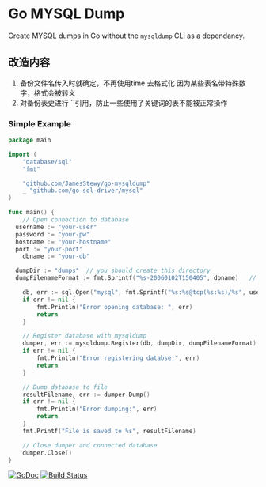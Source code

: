 # Go MYSQL Dump
Create MYSQL dumps in Go without the `mysqldump` CLI as a dependancy.

## 改造内容

1. 备份文件名传入时就确定，不再使用time 去格式化
  因为某些表名带特殊数字，格式会被转义
2. 对备份表史进行 ``引用，防止一些使用了关键词的表不能被正常操作

### Simple Example
```go
package main

import (
	"database/sql"
	"fmt"

	"github.com/JamesStewy/go-mysqldump"
	_ "github.com/go-sql-driver/mysql"
)

func main() {
	// Open connection to database
  username := "your-user"
  password := "your-pw"
  hostname := "your-hostname"
  port := "your-port"
	dbname := "your-db"

  dumpDir := "dumps"  // you should create this directory
  dumpFilenameFormat := fmt.Sprintf("%s-20060102T150405", dbname)   // accepts time layout string and add .sql at the end of file

	db, err := sql.Open("mysql", fmt.Sprintf("%s:%s@tcp(%s:%s)/%s", username, password, hostname, port, dbname))
	if err != nil {
		fmt.Println("Error opening database: ", err)
		return
	}

	// Register database with mysqldump
	dumper, err := mysqldump.Register(db, dumpDir, dumpFilenameFormat)
	if err != nil {
		fmt.Println("Error registering databse:", err)
		return
	}

	// Dump database to file
	resultFilename, err := dumper.Dump()
	if err != nil {
		fmt.Println("Error dumping:", err)
		return
	}
	fmt.Printf("File is saved to %s", resultFilename)

	// Close dumper and connected database
	dumper.Close()
}

```

[![GoDoc](https://godoc.org/github.com/JamesStewy/go-mysqldump?status.svg)](https://godoc.org/github.com/JamesStewy/go-mysqldump)
[![Build Status](https://travis-ci.org/JamesStewy/go-mysqldump.svg?branch=master)](https://travis-ci.org/JamesStewy/go-mysqldump)
